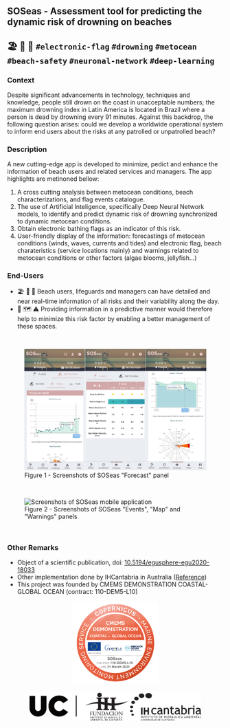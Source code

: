 
## SOSeas - Assessment tool for predicting the dynamic risk of drowning on beaches

🏖️ 🛟 🚩 `#electronic-flag` `#drowning` `#metocean` `#beach-safety` `#neuronal-network` `#deep-learning` 
---

### Context
Despite significant advancements in technology, techniques and knowledge, people still drown on the coast in unacceptable numbers; the maximum drowning index in Latin America is located in Brazil where a person is dead by drowning every 91 minutes. Against this backdrop, the following question arises: could we develop a worldwide operational system to inform end users about the risks at any patrolled or unpatrolled beach?

### Description
A new cutting-edge app is developed to minimize, pedict and enhance the information of beach users and related services and managers. The app highlights are metinoned bellow: 
1. A cross cutting analysis between metocean conditions, beach characterizations, and flag events catalogue. 
2. The use of Artificial Inteligence, specifically Deep Neural Network models, to identify and predict dynamic risk of drowning synchronized to dynamic metocean conditions.
3. Obtain electronic bathing flags as an indicator of this risk.
4. User-friendly display of the information: forecastings of metocean conditions (winds, waves, currents and tides) and electronic flag, beach charateristics (service locations mainly) and warnings related to metocean conditions or other factors (algae blooms, jellyfish...)

### End-Users
* 🏖️ 🛟 💼 Beach users, lifeguards and  managers can have detailed and near real-time information of all risks and their variability along the day.
* 🌊 🗺️ ⚠️ Providing information in a predictive manner would therefore help to minimize this risk factor by enabling a better management of these spaces.

</br>
<figure>
    <img src="../_static/images/SOSeas_app_forecast.jpg" alt="Screenshots of SOSeas mobile application" />
    <figcaption>Figure 1 - Screenshots of SOSeas "Forecast" panel</figcaption>
</figure>
</br>
<figure>
    <img src="../_static/images/SOSeas_app_events_map_warnings.png" alt="Screenshots of SOSeas mobile application" />
    <figcaption>Figure 2 - Screenshots of SOSeas "Events", "Map" and "Warnings" panels</figcaption>
</figure>
</br>

### Other Remarks
* Object of a scientific publication, doi: [10.5194/egusphere-egu2020-18033](https://doi.org/10.5194/egusphere-egu2020-18033)
* Other implementation done by IHCantabria in Australia ([Reference]())
* This project was founded by CMEMS DEMONSTRATION COASTAL-GLOBAL OCEAN (contract: 110-DEM5-L10) 

<p align="center">
<img src="../_static/images/Global-Ocean-SOSeas-110-DEM5-L10.webp" width=200/>
</p>

<p align="center">
<img align="center" src="../_static/images/UC+FIHAC+IHCantabrianegro.png" width="400"/>
</p>
